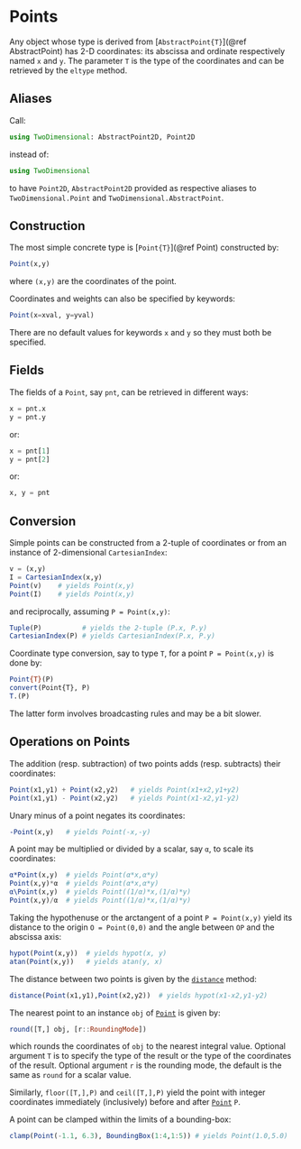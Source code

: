 # Points

Any object whose type is derived from [`AbstractPoint{T}`](@ref AbstractPoint)
has 2-D coordinates: its abscissa and ordinate respectively named `x` and `y`.
The parameter `T` is the type of the coordinates and can be retrieved by the
`eltype` method.


## Aliases

Call:

```julia
using TwoDimensional: AbstractPoint2D, Point2D
```

instead of:

```julia
using TwoDimensional
```

to have `Point2D`, `AbstractPoint2D` provided as respective aliases to
`TwoDimensional.Point` and `TwoDimensional.AbstractPoint`.


## Construction

The most simple concrete type is [`Point{T}`](@ref Point) constructed by:

```julia
Point(x,y)
```

where `(x,y)` are the coordinates of the point.


Coordinates and weights can also be specified by keywords:

```julia
Point(x=xval, y=yval)
```

There are no default values for keywords `x` and `y` so they must both be
specified.


## Fields

The fields of a `Point`, say `pnt`, can be retrieved in different ways:

```julia
x = pnt.x
y = pnt.y
```

or:

```julia
x = pnt[1]
y = pnt[2]
```

or:

```julia
x, y = pnt
```


## Conversion

Simple points can be constructed from a 2-tuple of coordinates or from an
instance of 2-dimensional `CartesianIndex`:

```julia
v = (x,y)
I = CartesianIndex(x,y)
Point(v)    # yields Point(x,y)
Point(I)    # yields Point(x,y)
```

and reciprocally, assuming `P = Point(x,y)`:

```julia
Tuple(P)          # yields the 2-tuple (P.x, P.y)
CartesianIndex(P) # yields CartesianIndex(P.x, P.y)
```

Coordinate type conversion, say to type `T`, for a point `P = Point(x,y)` is
done by:

```julia
Point{T}(P)
convert(Point{T}, P)
T.(P)
```

The latter form involves broadcasting rules and may be a bit slower.


## Operations on Points

The addition (resp. subtraction) of two points adds (resp. subtracts) their
coordinates:

```julia
Point(x1,y1) + Point(x2,y2)   # yields Point(x1+x2,y1+y2)
Point(x1,y1) - Point(x2,y2)   # yields Point(x1-x2,y1-y2)
```

Unary minus of a point negates its coordinates:

```julia
-Point(x,y)   # yields Point(-x,-y)
```

A point may be multiplied or divided by a scalar, say `α`, to scale its
coordinates:

```julia
α*Point(x,y)  # yields Point(α*x,α*y)
Point(x,y)*α  # yields Point(α*x,α*y)
α\Point(x,y)  # yields Point((1/α)*x,(1/α)*y)
Point(x,y)/α  # yields Point((1/α)*x,(1/α)*y)
```

Taking the hypothenuse or the arctangent of a point `P = Point(x,y)` yield its
distance to the origin `O = Point(0,0)` and the angle between `OP` and
the abscissa axis:

```julia
hypot(Point(x,y))  # yields hypot(x, y)
atan(Point(x,y))   # yields atan(y, x)
```

The distance between two points is given by the [`distance`](@ref) method:

```julia
distance(Point(x1,y1),Point(x2,y2))  # yields hypot(x1-x2,y1-y2)
```

The nearest point to an instance `obj` of [`Point`](@ref) is given by:

```julia
round([T,] obj, [r::RoundingMode])
```

which rounds the coordinates of `obj` to the nearest integral value. Optional
argument `T` is to specify the type of the result or the type of the
coordinates of the result. Optional argument `r` is the rounding mode, the
default is the same as `round` for a scalar value.

Similarly, `floor([T,],P)` and `ceil([T,],P)` yield the point with integer
coordinates immediately (inclusively) before and after [`Point`](@ref) `P`.


A point can be clamped within the limits of a bounding-box:

```julia
clamp(Point(-1.1, 6.3), BoundingBox(1:4,1:5)) # yields Point(1.0,5.0)
```
